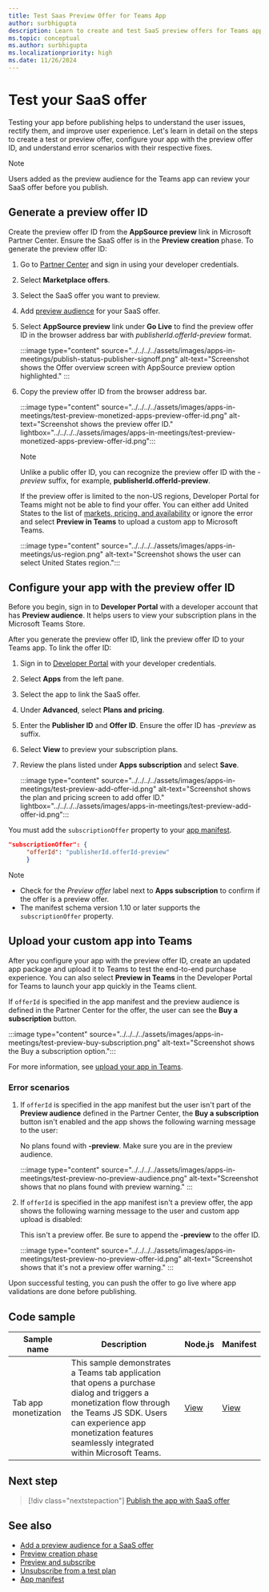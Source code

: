 ```yaml
---
title: Test Saas Preview Offer for Teams App
author: surbhigupta
description: Learn to create and test SaaS preview offers for Teams app. Generate a preview offer ID and configure your app with the preview offer ID to test the offer.
ms.topic: conceptual
ms.author: surbhigupta
ms.localizationpriority: high
ms.date: 11/26/2024
---
```


# Test your SaaS offer

Testing your app before publishing helps to understand the user issues, rectify them, and improve user experience. Let's learn in detail on the steps to create a test or preview offer, configure your app with the preview offer ID, and understand error scenarios with their respective fixes.

> [!NOTE]
> Users added as the preview audience for the Teams app can review your SaaS offer before you publish.

## Generate a preview offer ID

Create the preview offer ID from the **AppSource preview** link in Microsoft Partner Center. Ensure the SaaS offer is in the **Preview creation** phase. To generate the preview offer ID:

1. Go to [Partner Center](https://go.microsoft.com/fwlink/?linkid=2166002) and sign in using your developer credentials.
1. Select **Marketplace offers**.
1. Select the SaaS offer you want to preview.
1. Add [preview audience](/azure/marketplace/create-new-saas-offer-preview) for your SaaS offer.
1. Select **AppSource preview** link under **Go Live** to find the preview offer ID in the browser address bar with *publisherId.offerId-preview* format.

    :::image type="content" source="../../../../assets/images/apps-in-meetings/publish-status-publisher-signoff.png" alt-text="Screenshot shows the Offer overview screen with AppSource preview option highlighted." :::

1. Copy the preview offer ID from the browser address bar.

      :::image type="content" source="../../../../assets/images/apps-in-meetings/test-preview-monetized-apps-preview-offer-id.png" alt-text="Screenshot shows the preview offer ID."  lightbox="../../../../assets/images/apps-in-meetings/test-preview-monetized-apps-preview-offer-id.png":::

    > [!NOTE]
    > Unlike a public offer ID, you can recognize the preview offer ID with the *-preview* suffix, for example, **publisherId.offerId-preview**.

    If the preview offer is limited to the non-US regions, Developer Portal for Teams might not be able to find your offer. You can either add United States to the list of [markets, pricing, and availability](/azure/marketplace/create-new-saas-offer-plans) or ignore the error and select **Preview in Teams** to upload a custom app to Microsoft Teams.

    :::image type="content" source="../../../../assets/images/apps-in-meetings/us-region.png" alt-text="Screenshot shows the user can select United States region.":::

## Configure your app with the preview offer ID

Before you begin, sign in to **Developer Portal** with a developer account that has **Preview audience**. It helps users to view your subscription plans in the Microsoft Teams Store.

After you generate the preview offer ID, link the preview offer ID to your Teams app. To link the offer ID:

1. Sign in to [Developer Portal](https://dev.teams.microsoft.com/) with your developer credentials.
1. Select **Apps** from the left pane.
1. Select the app to link the SaaS offer.
1. Under **Advanced**, select **Plans and pricing**.
1. Enter the **Publisher ID** and **Offer ID**. Ensure the offer ID has *-preview* as suffix.
1. Select **View** to preview your subscription plans.
1. Review the plans listed under **Apps subscription** and select **Save**.

    :::image type="content" source="../../../../assets/images/apps-in-meetings/test-preview-add-offer-id.png" alt-text="Screenshot shows the plan and pricing screen to add offer ID." lightbox="../../../../assets/images/apps-in-meetings/test-preview-add-offer-id.png":::

You must add the `subscriptionOffer` property to your [app manifest](/microsoft-365/extensibility/schema/root#subscriptionoffer).

```json
"subscriptionOffer": {
     "offerId": "publisherId.offerId-preview"
     }
```

> [!NOTE]
>
> * Check for the *Preview offer* label next to **Apps subscription** to confirm if the offer is a preview offer.
> * The manifest schema version 1.10 or later supports the `subscriptionOffer` property.

## Upload your custom app into Teams

After you configure your app with the preview offer ID, create an updated app package and upload it to Teams to test the end-to-end purchase experience. You can also select **Preview in Teams** in the Developer Portal for Teams to launch your app quickly in the Teams client.

If `offerId` is specified in the app manifest and the preview audience is defined in the Partner Center for the offer, the user can see the **Buy a subscription** button.

:::image type="content" source="../../../../assets/images/apps-in-meetings/test-preview-buy-subscription.png" alt-text="Screenshot shows the Buy a subscription option.":::

For more information, see [upload your app in Teams](../../apps-upload.md).

### Error scenarios

1. If `offerId` is specified in the app manifest but the user isn't part of the **Preview audience** defined in the Partner Center, the **Buy a subscription** button isn't enabled and the app shows the following warning message to the user:

    No plans found with **-preview**. Make sure you are in the preview audience.

    :::image type="content" source="../../../../assets/images/apps-in-meetings/test-preview-no-preview-audience.png" alt-text="Screenshot shows that no plans found with preview warning." :::

1. If `offerId` is specified in the app manifest isn't a preview offer, the app shows the following warning message to the user and custom app upload is disabled:

    This isn't a preview offer. Be sure to append the **-preview** to the offer ID.

    :::image type="content" source="../../../../assets/images/apps-in-meetings/test-preview-no-preview-offer-id.png" alt-text="Screenshot shows that it's not a preview offer warning." :::

Upon successful testing, you can push the offer to go live where app validations are done before publishing.

## Code sample

| **Sample name** | **Description** | **Node.js** | **Manifest**|
|-----------------|-----------------|----------------|----------------|
| Tab app monetization | This sample demonstrates a Teams tab application that opens a purchase dialog and triggers a monetization flow through the Teams JS SDK. Users can experience app monetization features seamlessly integrated within Microsoft Teams. |[View](https://github.com/OfficeDev/Microsoft-Teams-Samples/tree/main/samples/tab-app-monetization/nodejs)|[View](https://github.com/OfficeDev/Microsoft-Teams-Samples/tree/main/samples/tab-app-monetization/nodejs/demo-manifest/tab-app-monetization.zip)|

## Next step

> [!div class="nextstepaction"]
> [Publish the app with SaaS offer](publish-saas-offer-app.md)

## See also

* [Add a preview audience for a SaaS offer](/azure/marketplace/create-new-saas-offer-preview)
* [Preview creation phase](/azure/marketplace/review-publish-offer)
* [Preview and subscribe](/partner-center/marketplace/test-saas-preview-offer)
* [Unsubscribe from a test plan](/partner-center/marketplace/test-saas-unsubscribe)
* [App manifest](../../../../resources/schema/manifest-schema-dev-preview.md)
